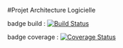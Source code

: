 #Projet Architecture Logicielle

badge build : [![Build Status](https://travis-ci.org/ryhita/gilded-rose.svg?branch=master)](https://travis-ci.org/ryhita/gilded-rose)

badge coverage : [![Coverage Status](https://coveralls.io/repos/github/ryhita/gilded-rose/badge.svg?branch=master)](https://coveralls.io/github/ryhita/gilded-rose?branch=master)
